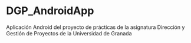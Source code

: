 # DGP_AndroidApp
Aplicación Android del proyecto de prácticas de la asignatura Dirección y Gestión de Proyectos de la Universidad de Granada
